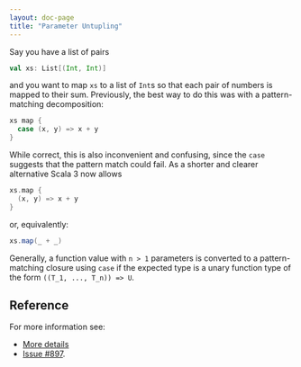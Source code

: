 ```yaml
---
layout: doc-page
title: "Parameter Untupling"
---
```


Say you have a list of pairs

```scala sc-id:1
val xs: List[(Int, Int)]
```

and you want to map `xs` to a list of `Int`s so that each pair of numbers is mapped to
their sum. Previously, the best way to do this was with a pattern-matching decomposition:

```scala sc-compile-with:1
xs map {
  case (x, y) => x + y
}
```

While correct, this is also inconvenient and confusing, since the `case`
suggests that the pattern match could fail. As a shorter and clearer alternative Scala 3 now allows

```scala sc-compile-with:1
xs.map {
  (x, y) => x + y
}
```

or, equivalently:

```scala sc-compile-with:1
xs.map(_ + _)
```

Generally, a function value with `n > 1` parameters is converted to a
pattern-matching closure using `case` if the expected type is a unary
function type of the form `((T_1, ..., T_n)) => U`.

## Reference

For more information see:

* [More details](./parameter-untupling-spec.md)
* [Issue #897](https://github.com/lampepfl/dotty/issues/897).
